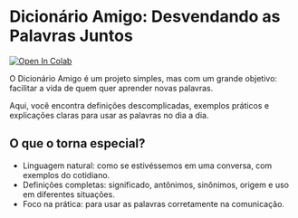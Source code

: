 # Dicionário Amigo: Desvendando as Palavras Juntos

<a href="https://colab.research.google.com/github/pahbloo/dicionario-amigo/blob/main/dicionario_amigo.ipynb"><img src="https://colab.research.google.com/assets/colab-badge.svg" alt="Open In Colab"/></a>

O Dicionário Amigo é um projeto simples, mas com um grande objetivo: facilitar a vida de quem quer aprender novas palavras.

Aqui, você encontra definições descomplicadas, exemplos práticos e explicações claras para usar as palavras no dia a dia.

## O que o torna especial?

 - Linguagem natural: como se estivéssemos em uma conversa, com exemplos do cotidiano.
 - Definições completas: significado, antônimos, sinônimos, origem e uso em diferentes situações.
 - Foco na prática: para usar as palavras corretamente na comunicação.
